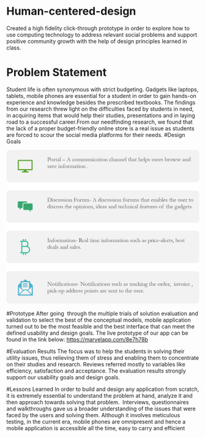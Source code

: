 # Human-centered-design
Created a high fidelity click-through prototype in order to explore how to use computing technology to address relevant social problems and support positive community growth with the help of design principles learned in class.
# Problem Statement
Student life is often synonymous with strict budgeting. Gadgets like laptops, tablets, mobile phones are essential for a student in order to gain hands-on experience and knowledge besides the prescribed textbooks. The findings from our research threw light on the difficulties faced by students in need, in acquiring items that would help their studies, presentations and in laying road to a successful career.From our needfinding research, we found that the lack of a proper budget-friendly online store is a real issue as students are forced to scour the social media platforms for their needs.
#Design Goals

![DesignGoals](Picture1.png)

#Prototype
After going  through the multiple trials of solution evaluation and validation to select the best of the conceptual models, mobile application turned out to be the most feasible and the best interface that can meet the defined usability and design goals.
The live prototype of our app can be found in the link below:
https://marvelapp.com/8e7h78b

#Evaluation Results
The focus was to help the students in solving their utility issues, thus relieving them of stress and enabling them to concentrate on their studies and research.
Reviews referred mostly to variables like efficiency, satisfaction and acceptance.
The evaluation results strongly support our usability goals and design goals.

#Lessons Learned
In order to build and design any application from scratch, it is extremely essential to understand the problem at hand, analyze it and then approach towards solving that problem. 
Interviews, questionnaires and walkthroughs gave us a broader understanding of the issues that were faced by the users and solving them.
Although it involves meticulous testing, in the current era, mobile phones are omnipresent and hence a mobile application is accessible all the time, easy to carry and efficient
